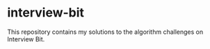 # interview-bit
This repository contains my solutions to the algorithm challenges on Interview Bit.
